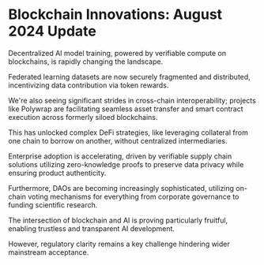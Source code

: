 # Blockchain Innovations: August 2024 Update

Decentralized AI model training, powered by verifiable compute on blockchains, is rapidly changing the landscape.

Federated learning datasets are now securely fragmented and distributed, incentivizing data contribution via token rewards.

We're also seeing significant strides in cross-chain interoperability; projects like Polywrap are facilitating seamless asset transfer and smart contract execution across formerly siloed blockchains.

This has unlocked complex DeFi strategies, like leveraging collateral from one chain to borrow on another, without centralized intermediaries.

Enterprise adoption is accelerating, driven by verifiable supply chain solutions utilizing zero-knowledge proofs to preserve data privacy while ensuring product authenticity.

Furthermore, DAOs are becoming increasingly sophisticated, utilizing on-chain voting mechanisms for everything from corporate governance to funding scientific research.

The intersection of blockchain and AI is proving particularly fruitful, enabling trustless and transparent AI development.

However, regulatory clarity remains a key challenge hindering wider mainstream acceptance.
